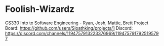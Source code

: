 # Foolish-Wizardz
CS330 Into to Software Engineering - Ryan, Josh, Mattie, Brett
Project Board: https://github.com/users/Sloathking/projects/1
Discord: https://discord.com/channels/1194757913223376969/1194757917925195797
